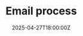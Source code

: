 ---
title: Email process
linkTitle: Email process
date: '2025-04-27T18:00:00Z'
weight: 1
description: No content
draft: false
ref: email-process
---